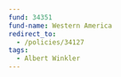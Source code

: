 ```yaml
---
fund: 34351
fund-name: Western America
redirect_to:
  - /policies/34127
tags:
  - Albert Winkler
---
```

